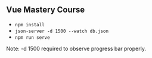 ## Vue Mastery Course ##

* ```npm install```
* ```json-server -d 1500 --watch db.json``` 
* ```npm run serve```

Note: -d 1500 required to observe progress bar properly.



